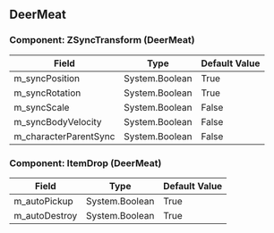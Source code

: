 ## DeerMeat

### Component: ZSyncTransform (DeerMeat)

|Field|Type|Default Value|
|---|---|---|
|m_syncPosition|System.Boolean|True|
|m_syncRotation|System.Boolean|True|
|m_syncScale|System.Boolean|False|
|m_syncBodyVelocity|System.Boolean|False|
|m_characterParentSync|System.Boolean|False|

### Component: ItemDrop (DeerMeat)

|Field|Type|Default Value|
|---|---|---|
|m_autoPickup|System.Boolean|True|
|m_autoDestroy|System.Boolean|True|

